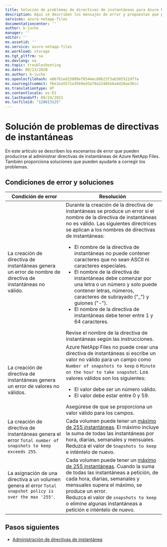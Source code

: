 ```yaml
---
title: Solución de problemas de directivas de instantáneas para Azure NetApp Files | Microsoft Docs
description: Aquí se describen los mensajes de error y propuestas que pueden ayudar a solucionar los problemas de administración de directivas de instantáneas para Azure NetApp Files.
services: azure-netapp-files
documentationcenter: ''
author: b-juche
manager: ''
editor: ''
ms.assetid: ''
ms.service: azure-netapp-files
ms.workload: storage
ms.tgt_pltfrm: na
ms.devlang: na
ms.topic: troubleshooting
ms.date: 09/23/2020
ms.author: b-juche
ms.openlocfilehash: e86761ed15089ef8544ec80b23f3ab585522df7a
ms.sourcegitcommit: f6e2ea5571e35b9ed3a79a22485eba4d20ae36cc
ms.translationtype: HT
ms.contentlocale: es-ES
ms.lasthandoff: 09/24/2021
ms.locfileid: "128613125"
---
```

# <a name="troubleshoot-snapshot-policies"></a>Solución de problemas de directivas de instantáneas

En este artículo se describen los escenarios de error que pueden producirse al administrar directivas de instantáneas de Azure NetApp Files. También proporciona soluciones que pueden ayudarle a corregir los problemas.

## <a name="error-conditions-and-resolutions"></a>Condiciones de error y soluciones 

|     Condición de error    |     Resolución    |
|-|-|
| La creación de directiva de instantáneas genera un error de nombre de directiva de instantáneas no válido. | Durante la creación de la directiva de instantáneas se produce un error si el nombre de la directiva de instantáneas no es válido. Las siguientes directrices se aplican a los nombres de directivas de instantáneas:  <ul><li> El nombre de la directiva de instantáneas no puede contener caracteres que no sean ASCII ni caracteres especiales. </li> <li> El nombre de la directiva de instantáneas debe comenzar por una letra o un número y solo puede contener letras, números, caracteres de subrayado ("_") y guiones ("-"). </li> <li> El nombre de la directiva de instantáneas debe tener entre 1 y 64 caracteres.  </li></ul> Revise el nombre de la directiva de instantáneas según las instrucciones.  |
| La creación de directiva de instantáneas genera un error de valores no válidos. | Azure NetApp Files no puede crear una directiva de instantáneas si escribe un valor no válido para un campo como `Number of snapshots to keep` o `Minute on the hour to take snapshot`. Los valores válidos son los siguientes:  <ul><li>El valor debe ser un número válido.</li> <li>El valor debe estar entre 0 y 59.</li></ul> Asegúrese de que se proporciona un valor válido para los campos. | 
| La creación de directiva de instantáneas genera el error `Total number of snapshots to keep exceeds 255`. | Cada volumen puede tener un [máximo de 255 instantáneas](azure-netapp-files-resource-limits.md). El máximo incluye la suma de todas las instantáneas por hora, diarias, semanales y mensuales. <br> Reduzca el valor de `Snapshots to keep` e inténtelo de nuevo. |
| La asignación de una directiva a un volumen genera el error `Total snapshot policy is over the max '255'`. | Cada volumen puede tener un [máximo de 255 instantáneas](azure-netapp-files-resource-limits.md). Cuando la suma de todas las instantáneas a petición, de cada hora, diarias, semanales y mensuales supera el máximo, se produce un error. <br> Reduzca el valor de `snapshots to keep` o elimine algunas instantáneas a petición e inténtelo de nuevo. | 

## <a name="next-steps"></a>Pasos siguientes  

* [Administración de directivas de instantánea](snapshots-manage-policy.md)
